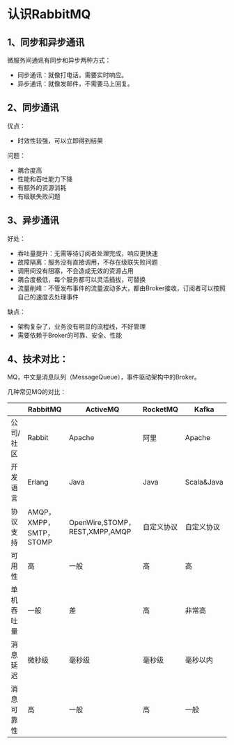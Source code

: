 # 认识RabbitMQ

## 1、同步和异步通讯

微服务间通讯有同步和异步两种方式：

- 同步通讯：就像打电话，需要实时响应。
- 异步通讯：就像发邮件，不需要马上回复。

## 2、同步通讯

优点：

- 时效性较强，可以立即得到结果

问题：

- 耦合度高
- 性能和吞吐能力下降
- 有额外的资源消耗
- 有级联失败问题

## 3、异步通讯


好处：

- 吞吐量提升：无需等待订阅者处理完成，响应更快速
- 故障隔离：服务没有直接调用，不存在级联失败问题
- 调用间没有阻塞，不会造成无效的资源占用
- 耦合度极低，每个服务都可以灵活插拔，可替换
- 流量削峰：不管发布事件的流量波动多大，都由Broker接收，订阅者可以按照自己的速度去处理事件


缺点：

- 架构复杂了，业务没有明显的流程线，不好管理
- 需要依赖于Broker的可靠、安全、性能

## 4、技术对比：

MQ，中文是消息队列（MessageQueue），事件驱动架构中的Broker。


几种常见MQ的对比：

|            | **RabbitMQ**            | **ActiveMQ**                   | **RocketMQ** | **Kafka**  |
| ---------- | ----------------------- | ------------------------------ | ------------ | ---------- |
| 公司/社区  | Rabbit                  | Apache                         | 阿里         | Apache     |
| 开发语言   | Erlang                  | Java                           | Java         | Scala&Java |
| 协议支持   | AMQP，XMPP，SMTP，STOMP | OpenWire,STOMP，REST,XMPP,AMQP | 自定义协议   | 自定义协议 |
| 可用性     | 高                      | 一般                           | 高           | 高         |
| 单机吞吐量 | 一般                    | 差                             | 高           | 非常高     |
| 消息延迟   | 微秒级                  | 毫秒级                         | 毫秒级       | 毫秒以内   |
| 消息可靠性 | 高                      | 一般                           | 高           | 一般       |

